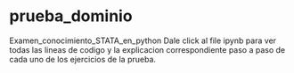 # prueba_dominio
Examen_conocimiento_STATA_en_python
Dale click al file ipynb para ver todas las lineas de codigo y la explicacion correspondiente paso a paso de cada uno de los ejercicios de la prueba.
